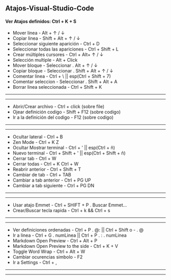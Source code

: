 ## Atajos-Visual-Studio-Code 
#### Ver Atajos definidos: Ctrl + K + S

- Mover linea - Alt + ↑ / ↓
- Copiar linea - Shift + Alt + ↑ / ↓
- Seleccionar siguiente aparición - Ctrl + D
- Seleccionar todas las apariciones - Ctrl + Shift + L
- Crear múltiples cursores - Ctrl + Alt+ ↑ / ↓
- Selección multiple - Alt + Click
- Mover bloque - Seleccionar .  Alt + ↑ / ↓
- Copiar bloque - Seleccionar .  Shift + Alt + ↑ / ↓
- Comentar linea - Ctrl + \ || esp(Ctrl + Shift + 7)
- Comentar seleccion - Seleccionar .  Shift + Alt + A
- Borrar linea seleccionada - Ctrl + Shift + K
---
---
+ Abrir/Crear archivo - Ctrl + click (sobre file)
+ Ojear definición codigo - Shift + F12 (sobre codigo)
+ Ir a la definición del codigo - F12 (sobre codigo)
---
---
* Ocultar lateral -  Ctrl + B
* Zen Mode -  Ctrl + K Z
* Ocultar Mostrar terminal - Ctrl + ' || esp(Ctrl + ñ)
* Nuevo terminal - Ctrl + Shift + ' || esp(Ctrl + Shift + ñ)
* Cerrar tab - Ctrl + W 
* Cerrar todas - Ctrl + K  Ctrl + W  
* Reabrir anterior - Ctrl + Shift + T    
* Cambiar de tab - Ctrl + TAB  
* Cambiar a tab anterior - Ctrl + PG UP  
* Cambiar a tab siguiente - Ctrl + PG DN   
---
---
* Usar atajo Emmet -  Ctrl + SHIFT + P . Buscar Emmet...
* Crear/Buscar tecla rapida - Ctrl + k && Ctrl + s
---
---
- Ver definiciones ordenadas - Ctrl + P . @: ||  Ctrl + Shift o - . @
- Ir a linea - Ctrl + G . numLinea || Ctrl + P . : . numLinea
- Markdown Open Preview - Ctrl + Alt + P 
- Markdown Open Preview to the side - Ctrl + K + V
- Toggle Word Wrap -  Ctrl + Alt + W
- Cambiar ocurencias simbolo - F2
- Ir a Settings - Ctrl + ,
---
---


